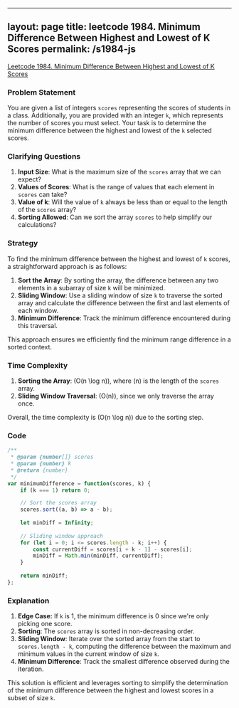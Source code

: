
---
layout: page
title: leetcode 1984. Minimum Difference Between Highest and Lowest of K Scores
permalink: /s1984-js
---
[Leetcode 1984. Minimum Difference Between Highest and Lowest of K Scores](https://algoadvance.github.io/algoadvance/l1984)
### Problem Statement

You are given a list of integers `scores` representing the scores of students in a class. Additionally, you are provided with an integer `k`, which represents the number of scores you must select. Your task is to determine the minimum difference between the highest and lowest of the `k` selected scores.

### Clarifying Questions

1. **Input Size**: What is the maximum size of the `scores` array that we can expect?
2. **Values of Scores**: What is the range of values that each element in `scores` can take?
3. **Value of k**: Will the value of `k` always be less than or equal to the length of the `scores` array?
4. **Sorting Allowed**: Can we sort the array `scores` to help simplify our calculations?

### Strategy

To find the minimum difference between the highest and lowest of `k` scores, a straightforward approach is as follows:

1. **Sort the Array**: By sorting the array, the difference between any two elements in a subarray of size `k` will be minimized.
2. **Sliding Window**: Use a sliding window of size `k` to traverse the sorted array and calculate the difference between the first and last elements of each window.
3. **Minimum Difference**: Track the minimum difference encountered during this traversal.

This approach ensures we efficiently find the minimum range difference in a sorted context.

### Time Complexity

1. **Sorting the Array**: \(O(n \log n)\), where \(n\) is the length of the `scores` array.
2. **Sliding Window Traversal**: \(O(n)\), since we only traverse the array once.

Overall, the time complexity is \(O(n \log n)\) due to the sorting step.

### Code

```javascript
/**
 * @param {number[]} scores
 * @param {number} k
 * @return {number}
 */
var minimumDifference = function(scores, k) {
    if (k === 1) return 0;

    // Sort the scores array
    scores.sort((a, b) => a - b);
    
    let minDiff = Infinity;
    
    // Sliding window approach
    for (let i = 0; i <= scores.length - k; i++) {
        const currentDiff = scores[i + k - 1] - scores[i];
        minDiff = Math.min(minDiff, currentDiff);
    }
    
    return minDiff;
};
```

### Explanation

1. **Edge Case:** If `k` is 1, the minimum difference is 0 since we're only picking one score.
2. **Sorting**: The `scores` array is sorted in non-decreasing order.
3. **Sliding Window**: Iterate over the sorted array from the start to `scores.length - k`, computing the difference between the maximum and minimum values in the current window of size `k`.
4. **Minimum Difference**: Track the smallest difference observed during the iteration.

This solution is efficient and leverages sorting to simplify the determination of the minimum difference between the highest and lowest scores in a subset of size `k`.